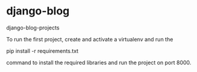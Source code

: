 # django-blog
django-blog-projects

To run the first project, create and activate a virtualenv and run the 

pip install -r requirements.txt

command to install the required libraries and run the project on port 8000.
